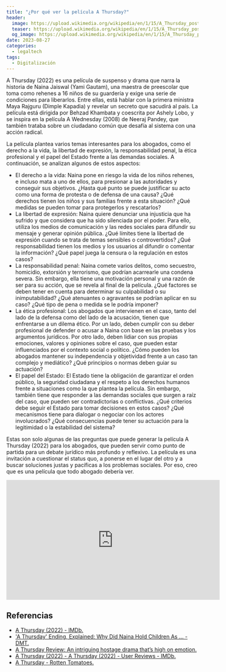 ```yaml
---
title: "¿Por qué ver la película A Thursday?"
header:
  image: https://upload.wikimedia.org/wikipedia/en/1/15/A_Thursday_poster.jpg
  teaser: https://upload.wikimedia.org/wikipedia/en/1/15/A_Thursday_poster.jpg
  og_image: https://upload.wikimedia.org/wikipedia/en/1/15/A_Thursday_poster.jpg
date: 2023-08-27
categories:
  - legaltech
tags:
  - Digitalización
---
```


A Thursday (2022) es una película de suspenso y drama que narra la historia de Naina Jaiswal (Yami Gautam), una maestra de preescolar que toma como rehenes a 16 niños de su guardería y exige una serie de condiciones para liberarlos. Entre ellas, está hablar con la primera ministra Maya Rajguru (Dimple Kapadia) y revelar un secreto que sacudirá al país. La película está dirigida por Behzad Khambata y coescrita por Ashely Lobo, y se inspira en la película A Wednesday (2008) de Neeraj Pandey, que también trataba sobre un ciudadano común que desafía al sistema con una acción radical.

La película plantea varios temas interesantes para los abogados, como el derecho a la vida, la libertad de expresión, la responsabilidad penal, la ética profesional y el papel del Estado frente a las demandas sociales. A continuación, se analizan algunos de estos aspectos:

- El derecho a la vida: Naina pone en riesgo la vida de los niños rehenes, e incluso mata a uno de ellos, para presionar a las autoridades y conseguir sus objetivos. ¿Hasta qué punto se puede justificar su acto como una forma de protesta o de defensa de una causa? ¿Qué derechos tienen los niños y sus familias frente a esta situación? ¿Qué medidas se pueden tomar para protegerlos y rescatarlos?
- La libertad de expresión: Naina quiere denunciar una injusticia que ha sufrido y que considera que ha sido silenciada por el poder. Para ello, utiliza los medios de comunicación y las redes sociales para difundir su mensaje y generar opinión pública. ¿Qué límites tiene la libertad de expresión cuando se trata de temas sensibles o controvertidos? ¿Qué responsabilidad tienen los medios y los usuarios al difundir o comentar la información? ¿Qué papel juega la censura o la regulación en estos casos?
- La responsabilidad penal: Naina comete varios delitos, como secuestro, homicidio, extorsión y terrorismo, que podrían acarrearle una condena severa. Sin embargo, ella tiene una motivación personal y una razón de ser para su acción, que se revela al final de la película. ¿Qué factores se deben tener en cuenta para determinar su culpabilidad o su inimputabilidad? ¿Qué atenuantes o agravantes se podrían aplicar en su caso? ¿Qué tipo de pena o medida se le podría imponer?
- La ética profesional: Los abogados que intervienen en el caso, tanto del lado de la defensa como del lado de la acusación, tienen que enfrentarse a un dilema ético. Por un lado, deben cumplir con su deber profesional de defender o acusar a Naina con base en las pruebas y los argumentos jurídicos. Por otro lado, deben lidiar con sus propias emociones, valores y opiniones sobre el caso, que pueden estar influenciados por el contexto social o político. ¿Cómo pueden los abogados mantener su independencia y objetividad frente a un caso tan complejo y mediático? ¿Qué principios o normas deben guiar su actuación?
- El papel del Estado: El Estado tiene la obligación de garantizar el orden público, la seguridad ciudadana y el respeto a los derechos humanos frente a situaciones como la que plantea la película. Sin embargo, también tiene que responder a las demandas sociales que surgen a raíz del caso, que pueden ser contradictorias o conflictivas. ¿Qué criterios debe seguir el Estado para tomar decisiones en estos casos? ¿Qué mecanismos tiene para dialogar o negociar con los actores involucrados? ¿Qué consecuencias puede tener su actuación para la legitimidad o la estabilidad del sistema?

Estas son solo algunas de las preguntas que puede generar la película A Thursday (2022) para los abogados, que pueden servir como punto de partida para un debate jurídico más profundo y reflexivo. La película es una invitación a cuestionar el status quo, a ponerse en el lugar del otro y a buscar soluciones justas y pacíficas a los problemas sociales. Por eso, creo que es una película que todo abogado debería ver.

<iframe width="560" height="315" src="https://www.youtube.com/embed/7O_96yftBRc?si=Qvd__RLVKzxAfhXn" title="YouTube video player" frameborder="0" allow="accelerometer; autoplay; clipboard-write; encrypted-media; gyroscope; picture-in-picture; web-share" allowfullscreen></iframe>


## Referencias
- [A Thursday (2022) - IMDb. ](https://www.imdb.com/title/tt13028258/)
- ['A Thursday' Ending, Explained: Why Did Naina Hold Children As ... - DMT. ](https://dmtalkies.com/a-thursday-summary-ending-explained-2022-indian-film/)
- [A Thursday Review: An intriguing hostage drama that’s high on emotion. ](https://timesofindia.indiatimes.com/web-series/reviews/hindi/a-thursday/ottmoviereview/89592049.cms)
- [A Thursday (2022) - A Thursday (2022) - User Reviews - IMDb. ](https://www.imdb.com/title/tt13028258/reviews)
- [A Thursday - Rotten Tomatoes. ](https://www.rottentomatoes.com/m/a_thursday)